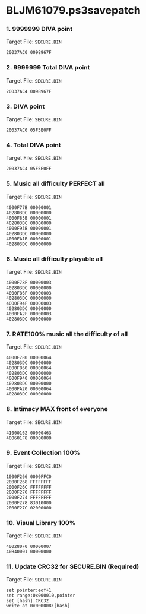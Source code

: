 # BLJM61079.ps3savepatch

### 1. 9999999 DIVA point

Target File: `SECURE.BIN`

```
20037AC0 0098967F
```

### 2. 9999999 Total DIVA point

Target File: `SECURE.BIN`

```
20037AC4 0098967F
```

### 3. DIVA point

Target File: `SECURE.BIN`

```
20037AC0 05F5E0FF
```

### 4. Total DIVA point

Target File: `SECURE.BIN`

```
20037AC4 05F5E0FF
```

### 5. Music all difficulty PERFECT all

Target File: `SECURE.BIN`

```
4000F77B 00000001
402803DC 00000000
4000F85B 00000001
402803DC 00000000
4000F93B 00000001
402803DC 00000000
4000FA1B 00000001
402803DC 00000000
```

### 6. Music all difficulty playable all

Target File: `SECURE.BIN`

```
4000F78F 00000003
402803DC 00000000
4000F86F 00000003
402803DC 00000000
4000F94F 00000003
402803DC 00000000
4000FA2F 00000003
402803DC 00000000
```

### 7. RATE100% music all the difficulty of all

Target File: `SECURE.BIN`

```
4000F780 00000064
402803DC 00000000
4000F860 00000064
402803DC 00000000
4000F940 00000064
402803DC 00000000
4000FA20 00000064
402803DC 00000000
```

### 8. Intimacy MAX front of everyone

Target File: `SECURE.BIN`

```
41000162 00000463
400601F8 00000000
```

### 9. Event Collection 100%

Target File: `SECURE.BIN`

```
1000F266 0000FFC0
2000F268 FFFFFFFF
2000F26C FFFFFFFF
2000F270 FFFFFFFF
2000F274 FFFFFFFF
2000F278 83010000
2000F27C 02000000
```

### 10. Visual Library 100%

Target File: `SECURE.BIN`

```
400280F0 00000007
40B40001 00000000
```

### 11. Update CRC32 for SECURE.BIN (Required)

Target File: `SECURE.BIN`

```
set pointer:eof+1
set range:0x000010,pointer
set [hash]:CRC32
write at 0x000008:[hash]
```

